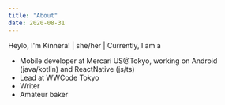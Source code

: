 ```yaml
---
title: "About"
date: 2020-08-31
---
```


Heylo, I'm Kinnera! | she/her | Currently, I am a
* Mobile developer at Mercari US@Tokyo, working on Android (java/kotlin) and ReactNative (js/ts)
* Lead at WWCode Tokyo
* Writer
* Amateur baker 
